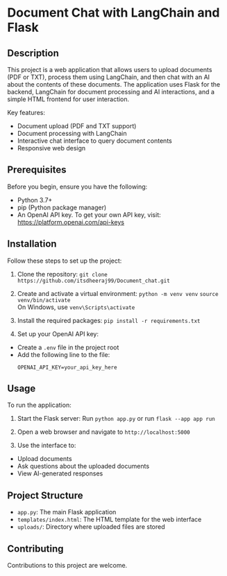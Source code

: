 # Document Chat with LangChain and Flask

## Description

This project is a web application that allows users to upload documents (PDF or TXT), process them using LangChain, and then chat with an AI about the contents of these documents. The application uses Flask for the backend, LangChain for document processing and AI interactions, and a simple HTML frontend for user interaction.

Key features:
- Document upload (PDF and TXT support)
- Document processing with LangChain
- Interactive chat interface to query document contents
- Responsive web design

## Prerequisites

Before you begin, ensure you have the following:
- Python 3.7+
- pip (Python package manager)
- An OpenAI API key. To get your own API key, visit: https://platform.openai.com/api-keys

## Installation

Follow these steps to set up the project:

1. Clone the repository:
`git clone https://github.com/itsdheeraj99/Document_chat.git`

2. Create and activate a virtual environment:
`python -m venv venv`
`source venv/bin/activate`  
On Windows, use `venv\Scripts\activate`

3. Install the required packages:
`pip install -r requirements.txt`

4. Set up your OpenAI API key:
- Create a `.env` file in the project root
- Add the following line to the file:
  ```
  OPENAI_API_KEY=your_api_key_here
  ```

## Usage

To run the application:

1. Start the Flask server:
 Run `python app.py` or run `flask --app app run`

2. Open a web browser and navigate to `http://localhost:5000`

3. Use the interface to:
- Upload documents
- Ask questions about the uploaded documents
- View AI-generated responses

## Project Structure

- `app.py`: The main Flask application
- `templates/index.html`: The HTML template for the web interface
- `uploads/`: Directory where uploaded files are stored

## Contributing

Contributions to this project are welcome. 